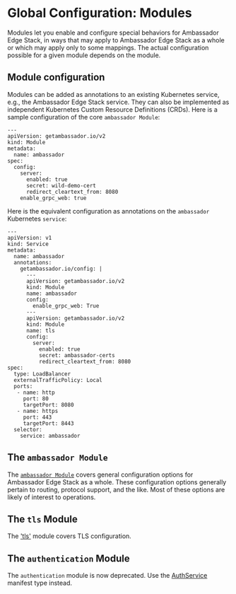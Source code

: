 # Global Configuration: Modules

Modules let you enable and configure special behaviors for Ambassador Edge Stack, in ways that may apply to Ambassador Edge Stack as a whole or which may apply only to some mappings. The actual configuration possible for a given module depends on the module.

## Module configuration

Modules can be added as annotations to an existing Kubernetes service, e.g., the Ambassador Edge Stack service. They can also be implemented as independent Kubernetes Custom Resource Definitions (CRDs). Here is a sample configuration of the core `ambassador Module`:

```
---
apiVersion: getambassador.io/v2
kind: Module
metadata:
  name: ambassador
spec:
  config:
    server:
      enabled: true
      secret: wild-demo-cert
      redirect_cleartext_from: 8080
    enable_grpc_web: true
```

Here is the equivalent configuration as annotations on the `ambassador` Kubernetes `service`:

```
---
apiVersion: v1
kind: Service
metadata:
  name: ambassador
  annotations:
    getambassador.io/config: |
      ---
      apiVersion: getambassador.io/v2
      kind: Module
      name: ambassador
      config:
        enable_grpc_web: True
      ---
      apiVersion: getambassador.io/v2
      kind: Module
      name: tls
      config:
        server:
          enabled: true
          secret: ambassador-certs
          redirect_cleartext_from: 8080
spec:
  type: LoadBalancer
  externalTrafficPolicy: Local
  ports:
   - name: http
     port: 80
     targetPort: 8080
   - name: https
     port: 443
     targetPort: 8443
  selector:
    service: ambassador
```

## The `ambassador Module`

The [`ambassador Module`](/reference/core/ambassador) covers general configuration options for Ambassador Edge Stack as a whole. These configuration options generally pertain to routing, protocol support, and the like. Most of these options are likely of interest to operations.

## The `tls` Module

The ['tls'](/reference/core/tls) module covers TLS configuration.

## The `authentication` Module

The `authentication` module is now deprecated. Use the [AuthService](/reference/services/auth-service) manifest type instead.
